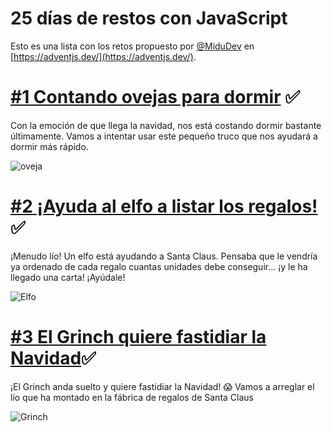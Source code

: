 # 25 días de restos con JavaScript

Esto es una lista con los retos propuesto por [@MiduDev](https://github.com/midudev "@MiduDev") en [https://adventjs.dev/](https://adventjs.dev/).

# [#1 Contando ovejas para dormir](01-ovejas/01-Ovejas.md) ✅

Con la emoción de que llega la navidad, nos está costando dormir bastante últimamente. Vamos a intentar usar este pequeño truco que nos ayudará a dormir más rápido.

![ oveja](https://imgur.com/ttDgd0rs.png)

# [#2 ¡Ayuda al elfo a listar los regalos!](02-Ayuda-al-elfo/02-Ayuda-al-elfo.md)✅

¡Menudo lío! Un elfo está ayudando a Santa Claus. Pensaba que le vendría ya ordenado de cada regalo cuantas unidades debe conseguir... ¡y le ha llegado una carta! ¡Ayúdale!

![ Elfo](https://imgur.com/3X7GT7hs.png)

# [#3 El Grinch quiere fastidiar la Navidad](03-El-Grinch-quiere-fastidiar-la-Navidad/03-El-Grinch-quiere-fastidiar-la-Navidad.md)✅

¡El Grinch anda suelto y quiere fastidiar la Navidad! 😱 Vamos a arreglar el lío que ha montado en la fábrica de regalos de Santa Claus

![Grinch](https://imgur.com/B6u753hs.png)
